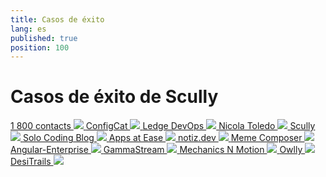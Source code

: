 ```yaml
---
title: Casos de éxito
lang: es
published: true
position: 100
---
```


# Casos de éxito de Scully

<div class="docs-showcase">

<a href="https://www.1800contacts.com/">
  1 800 contacts
  <img src="/assets/img/showcase/1800contacts-01.jpg" />
</a>

<a href="https://configcat.com/">
  ConfigCat
  <img src="/assets/img/showcase/configcat-01.jpg" />
</a>

<a href="https://devops.phodal.com/home">
  Ledge DevOps
  <img src="/assets/img/showcase/ledgedevops-01.jpg" />
</a>

<a href="https://www.nicolatoledo.dev/">
  Nicola Toledo
  <img src="/assets/img/showcase/nicolatoledo-01.jpg" />
</a>

<a href="https://scully.io">
  Scully
  <img src="/assets/img/showcase/scully-01.jpg" />
</a>

<a href="https://solocoding.dev/">
  Solo Coding Blog
  <img src="/assets/img/showcase/solocoding-01.jpg" />
</a>

<a href="https://appsatease.com/">
  Apps at Ease
  <img src="/assets/img/showcase/appsatease-01.jpg" />
</a>

<a href="https://www.notiz.dev/">
  notiz.dev
  <img src="https://www.notiz.dev/assets/img/logo-text.svg" />
</a>

<a href="https://memecomposer.com/">
  Meme Composer
  <img src="https://memecomposer.com/en/assets/app-logo_no-text_150x150.png" />
</a>

<a href="https://angular-enterprise.com/">
  Angular-Enterprise
  <img src="/assets/img/showcase/angularenterprise-01.jpg" />
</a>

<a href="https://gamma.stream/">
  GammaStream
  <img src="/assets/img/showcase/gammastream-01.jpg" />
</a>

<a href="https://mechanicsnmotion.com/">
  Mechanics N Motion
  <img src="/assets/img/showcase/mnm-01.jpg" />
</a>

<a href="https://owlly.ch/">
  Owlly
  <img src="/assets/img/showcase/owlly-01.jpg" />
</a>

<a href="https://desitrails.com/">
  DesiTrails
  <img src="/assets/img/showcase/desitrails-01.jpg" />
</a>

</div>
